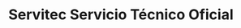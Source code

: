 ---
title: "Servitec Servicio Técnico Oficial"
url: /santiago-de-compostela/servitec-servicio-tecnico-oficial/
shop: Haushaltsgeräte
---